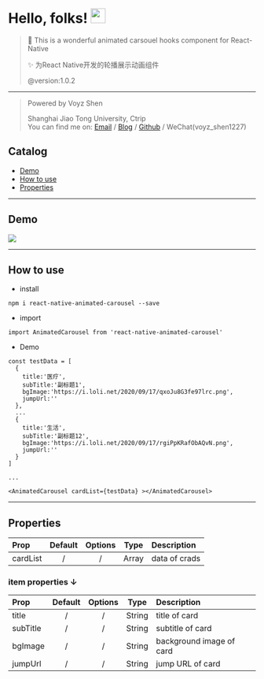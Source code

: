 # Hello, folks! <img src="https://raw.githubusercontent.com/MartinHeinz/MartinHeinz/master/wave.gif" width="30px">

> 🦄 This is a wonderful animated carsouel hooks component for React-Native   
> 
> ✨ 为React Native开发的轮播展示动画组件   
>   
> @version:1.0.2   
>    
---
> Powered by Voyz Shen 
>    
> Shanghai Jiao Tong University, Ctrip  
> You can find me on: [Email](18217501371@163.com) /
> [Blog](http://blog.voyz.vip/) /
> [Github](https://github.com/Voyzz) /
> WeChat(voyz_shen1227)


## Catalog
- [Demo](#demo)
- [How to use](#howtouse)
- [Properties](#properties)

---
<span id='demo'><span>
## Demo 

<img align="center" src="https://i.loli.net/2020/09/18/UuDfZM3gpwoIs6P.gif" />

---

<span id='howtouse'><span>
## How to use

- install   
```
npm i react-native-animated-carousel --save
```

- import  
```
import AnimatedCarousel from 'react-native-animated-carousel'
```

- Demo  

```
const testData = [
  {
    title:'医疗',
    subTitle:'副标题1',
    bgImage:'https://i.loli.net/2020/09/17/qxoJu8G3fe97lrc.png',
    jumpUrl:''
  },
  ...
  {
    title:'生活',
    subTitle:'副标题12',
    bgImage:'https://i.loli.net/2020/09/17/rgiPpKRafObAQvN.png',
    jumpUrl:''
  }
]

...

<AnimatedCarousel cardList={testData} ></AnimatedCarousel>

```

---

<span id='properties'><span>
## Properties

|Prop|Default|Options|Type|Description|
|:---|:--:|:--:|:--:|:---|
| cardList |/|/|Array|data of crads|

### item properties ↓
|Prop|Default|Options|Type|Description|
|:---|:--:|:--:|:--:|:---|
| title |/|/|String|title of card|
| subTitle |/|/|String| subtitle of card|
| bgImage |/|/|String| background image of card|
| jumpUrl |/|/|String| jump URL of card|

